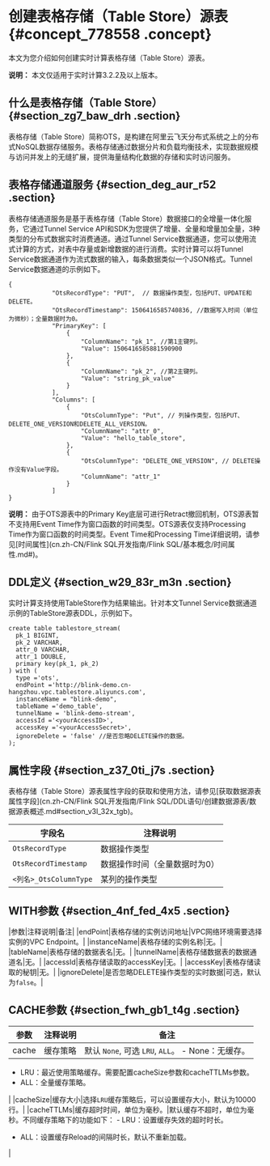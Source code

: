 # 创建表格存储（Table Store）源表 {#concept_778558 .concept}

本文为您介绍如何创建实时计算表格存储（Table Store）源表。

**说明：** 本文仅适用于实时计算3.2.2及以上版本。

## 什么是表格存储（Table Store） {#section_zg7_baw_drh .section}

表格存储（Table Store）简称OTS，是构建在阿里云飞天分布式系统之上的分布式NoSQL数据存储服务。表格存储通过数据分片和负载均衡技术，实现数据规模与访问并发上的无缝扩展，提供海量结构化数据的存储和实时访问服务。

## 表格存储通道服务 {#section_deg_aur_r52 .section}

表格存储通道服务是基于表格存储（Table Store）数据接口的全增量一体化服务，它通过Tunnel Service API和SDK为您提供了增量、全量和增量加全量，3种类型的分布式数据实时消费通道。通过Tunnel Service数据通道，您可以使用流式计算的方式，对表中存量或新增数据的进行消费。实时计算可以将Tunnel Service数据通道作为流式数据的输入，每条数据类似一个JSON格式。Tunnel Service数据通道的示例如下。

``` {#codeblock_5jh_csw_1pe .language-java}
{
            "OtsRecordType": "PUT",  // 数据操作类型，包括PUT、UPDATE和DELETE。
            "OtsRecordTimestamp": 1506416585740836, //数据写入时间（单位为微秒）；全量数据时为0。
            "PrimaryKey": [
                {
                    "ColumnName": "pk_1", //第1主键列。
                    "Value": 1506416585881590900
                },
                {
                    "ColumnName": "pk_2", //第2主键列。
                    "Value": "string_pk_value"
                }
            ],
            "Columns": [
                {
                    "OtsColumnType": "Put", // 列操作类型，包括PUT、DELETE_ONE_VERSION和DELETE_ALL_VERSION。
                    "ColumnName": "attr_0",
                    "Value": "hello_table_store",
                },
                {
                    "OtsColumnType": "DELETE_ONE_VERSION", // DELETE操作没有Value字段。
                    "ColumnName": "attr_1"
                }
            ]
}
```

**说明：** 由于OTS源表中的Primary Key底层可进行Retract撤回机制，OTS源表暂不支持用Event Time作为窗口函数的时间类型。OTS源表仅支持Processing Time作为窗口函数的时间类型。Event Time和Processing Time详细说明，请参见[时间属性](cn.zh-CN/Flink SQL开发指南/Flink SQL/基本概念/时间属性.md#)。

## DDL定义 {#section_w29_83r_m3n .section}

实时计算支持使用TableStore作为结果输出。针对本文Tunnel Service数据通道示例的TableStore源表DDL，示例如下。

``` {#codeblock_i9r_eue_gix .language-sql}
create table tablestore_stream(
  pk_1 BIGINT,
  pk_2 VARCHAR,
  attr_0 VARCHAR,
  attr_1 DOUBLE,
  primary key(pk_1, pk_2)
) with (
  type ='ots',
  endPoint ='http://blink-demo.cn-hangzhou.vpc.tablestore.aliyuncs.com',
  instanceName = "blink-demo",
  tableName ='demo_table',
  tunnelName = 'blink-demo-stream',
  accessId ='<yourAccessID>',
  accessKey ='<yourAccessSecret>',
  ignoreDelete = 'false' //是否忽略DELETE操作的数据。
);        
```

## 属性字段 {#section_z37_0ti_j7s .section}

表格存储（Table Store）源表属性字段的获取和使用方法，请参见[获取数据源表属性字段](cn.zh-CN/Flink SQL开发指南/Flink SQL/DDL语句/创建数据源表/数据源表概述.md#section_v3l_32x_tgb)。

|字段名|注释说明|
|---|----|
|`OtsRecordType`|数据操作类型|
|`OtsRecordTimestamp`|数据操作时间（全量数据时为0）|
|`<列名>_OtsColumnType`|某列的操作类型|

## WITH参数 {#section_4nf_fed_4x5 .section}

|参数|注释说明|备注|
|endPoint|表格存储的实例访问地址|VPC网络环境需要选择实例的VPC Endpoint。|
|instanceName|表格存储的实例名称|无。|
|tableName|表格存储的数据表名|无。|
|tunnelName|表格存储数据表的数据通道名|无。|
|accessId|表格存储读取的accessKey|无。|
|accessKey|表格存储读取的秘钥|无。|
|ignoreDelete|是否忽略DELETE操作类型的实时数据|可选，默认为`false`。|

## CACHE参数 {#section_fwh_gb1_t4g .section}

|参数|注释说明|备注|
|--|----|--|
|cache|缓存策略|默认 `None`, 可选 `LRU`, `ALL`。 -   None：无缓存。
-   LRU：最近使用策略缓存。需要配置cacheSize参数和cacheTTLMs参数。
-   ALL：全量缓存策略。

 |
|cacheSize|缓存大小|选择`LRU`缓存策略后，可以设置缓存大小，默认为10000行。|
|cacheTTLMs|缓存超时时间，单位为毫秒。|默认缓存不超时，单位为毫秒。不同缓存策略下的功能如下： -   LRU：设置缓存失效的超时时长。
-   ALL：设置缓存Reload的间隔时长，默认不重新加载。

 |

